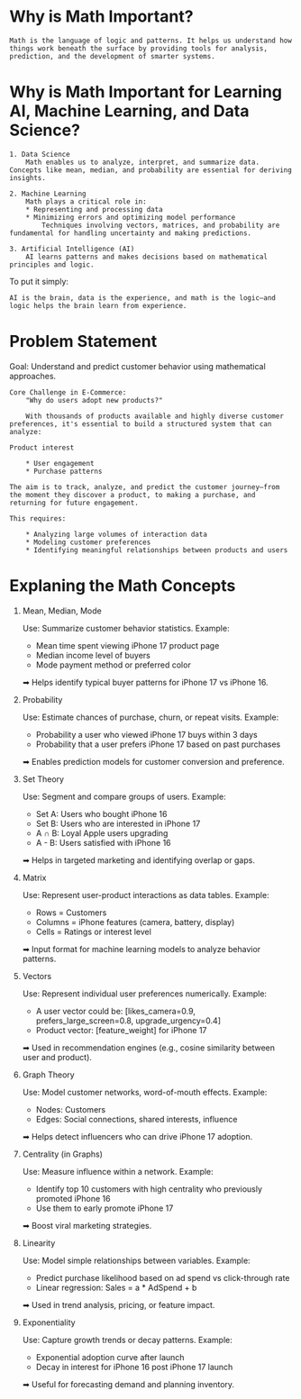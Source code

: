 # Why is Math Important?
    
    Math is the language of logic and patterns. It helps us understand how things work beneath the surface by providing tools for analysis, prediction, and the development of smarter systems.

# Why is Math Important for Learning AI, Machine Learning, and Data Science?

    1. Data Science
        Math enables us to analyze, interpret, and summarize data. Concepts like mean, median, and probability are essential for deriving insights.
    
    2. Machine Learning
        Math plays a critical role in:
        * Representing and processing data
        * Minimizing errors and optimizing model performance
            Techniques involving vectors, matrices, and probability are fundamental for handling uncertainty and making predictions.

    3. Artificial Intelligence (AI)
        AI learns patterns and makes decisions based on mathematical principles and logic.
    
To put it simply:

    AI is the brain, data is the experience, and math is the logic—and logic helps the brain learn from experience.

# Problem Statement

Goal: Understand and predict customer behavior using mathematical approaches.

    Core Challenge in E-Commerce:
        "Why do users adopt new products?"

        With thousands of products available and highly diverse customer preferences, it's essential to build a structured system that can analyze:

    Product interest
        
        * User engagement
        * Purchase patterns

    The aim is to track, analyze, and predict the customer journey—from the moment they discover a product, to making a purchase, and returning for future engagement.

    This requires:

        * Analyzing large volumes of interaction data
        * Modeling customer preferences
        * Identifying meaningful relationships between products and users

# Explaning the Math Concepts

1. Mean, Median, Mode
        
    Use: Summarize customer behavior statistics.
    Example:

    * Mean time spent viewing iPhone 17 product page
    * Median income level of buyers
    * Mode payment method or preferred color
 
    ➡ Helps identify typical buyer patterns for iPhone 17 vs iPhone 16.

2. Probability
    
    Use: Estimate chances of purchase, churn, or repeat visits.
    Example:

    * Probability a user who viewed iPhone 17 buys within 3 days
    * Probability that a user prefers iPhone 17 based on past purchases
    
    ➡ Enables prediction models for customer conversion and preference.

3. Set Theory
    
    Use: Segment and compare groups of users.
    Example:

    * Set A: Users who bought iPhone 16
    * Set B: Users who are interested in iPhone 17
    * A ∩ B: Loyal Apple users upgrading
    * A - B: Users satisfied with iPhone 16

    ➡ Helps in targeted marketing and identifying overlap or gaps.

4. Matrix

    Use: Represent user-product interactions as data tables.
    Example:

    * Rows = Customers
    * Columns = iPhone features (camera, battery, display)
    * Cells = Ratings or interest level

    ➡ Input format for machine learning models to analyze behavior patterns.

5. Vectors

    Use: Represent individual user preferences numerically.
    Example:

    * A user vector could be: [likes_camera=0.9, prefers_large_screen=0.8, upgrade_urgency=0.4]
    * Product vector: [feature_weight] for iPhone 17
    
    ➡ Used in recommendation engines (e.g., cosine similarity between user and product).

6. Graph Theory
    
    Use: Model customer networks, word-of-mouth effects.
    Example:

    * Nodes: Customers
    * Edges: Social connections, shared interests, influence

    ➡ Helps detect influencers who can drive iPhone 17 adoption.

7. Centrality (in Graphs)
    
    Use: Measure influence within a network.
    Example:

    * Identify top 10 customers with high centrality who previously promoted iPhone 16
    * Use them to early promote iPhone 17

    ➡ Boost viral marketing strategies.

8. Linearity

    Use: Model simple relationships between variables.
    Example:

    * Predict purchase likelihood based on ad spend vs click-through rate
    * Linear regression: Sales = a * AdSpend + b

    ➡ Used in trend analysis, pricing, or feature impact.

9. Exponentiality
    
    Use: Capture growth trends or decay patterns.
    Example:

    * Exponential adoption curve after launch
    * Decay in interest for iPhone 16 post iPhone 17 launch

    ➡ Useful for forecasting demand and planning inventory.

